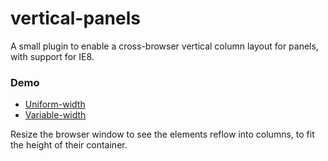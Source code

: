 vertical-panels
===============

A small plugin to enable a cross-browser vertical column layout for panels, with support for IE8.

### Demo
- [Uniform-width](https://rawgit.com/huttj/vertical-panels/master/demo/uniform-width-demo.html)
- [Variable-width](https://rawgit.com/huttj/vertical-panels/master/demo/variable-width-demo.html)

Resize the browser window to see the elements reflow into columns, to fit the height of their container.
